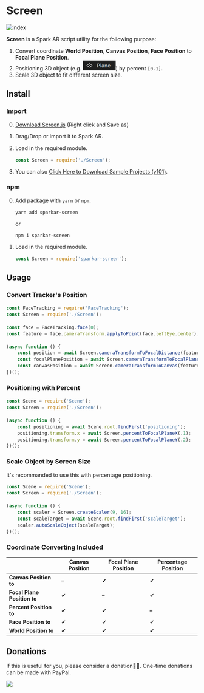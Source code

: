 # Screen

![index](README.assets/index.gif)

**Screen** is a Spark AR script utility for the following purpose:

1. Convert coordinate **World Position**, **Canvas Position**, **Face Position** to **Focal Plane Position**.
2. Positioning 3D object (e.g. ![plane](README.assets/plane.png)) by percent `[0-1]`.
3. Scale 3D object to fit different screen size.



## Install

### Import

0. [Download Screen.js](https://github.com/pofulu/sparkar-screen/raw/master/Screen.js) (Right click and Save as)

1. Drag/Drop or import it to Spark AR.

2. Load in the required module.

    ```javascript
    const Screen = require('./Screen');
    ```

3. You can also [Click Here to Download Sample Projects (v101)](https://raw.githubusercontent.com/pofulu/sparkar-screen/master/ScreenDemo.arprojpkg).

### npm

0. Add package with `yarn` or `npm`.

    ```shell
    yarn add sparkar-screen
    ```

    or

    ```shell
    npm i sparkar-screen
    ```

1. Load in the required module.

    ```javascript
    const Screen = require('sparkar-screen');
    ```



## Usage 

### Convert Tracker's Position

```js
const FaceTracking = require('FaceTracking');
const Screen = require('./Screen');

const face = FaceTracking.face(0);
const feature = face.cameraTransform.applyToPoint(face.leftEye.center);

(async function () {
    const position = await Screen.cameraTransformToFocalDistance(feature);
    const focalPlanePosition = await Screen.cameraTransformToFocalPlane(feature);
    const canvasPosition = await Screen.cameraTransformToCanvas(feature);
})();
```



### Positioning with Percent

```javascript
const Scene = require('Scene');
const Screen = require('./Screen');

(async function () {
    const positioning = await Scene.root.findFirst('positioning');
    positioning.transform.x = await Screen.percentToFocalPlaneX(.1);
    positioning.transform.y = await Screen.percentToFocalPlaneY(.2);
})();
```



### Scale Object by Screen Size

It's recommanded to use this with percentage positioning.

```js
const Scene = require('Scene');
const Screen = require('./Screen');

(async function () {
    const scaler = Screen.createScaler(9, 16);
    const scaleTarget = await Scene.root.findFirst('scaleTarget');
    scaler.autoScaleObject(scaleTarget);
})();
```



### Coordinate Converting Included

|                             | Canvas Position | Focal Plane Position | Percentage Position |
| --------------------------- | --------------- | -------------------- | ------------------- |
| **Canvas Position to**      | **–**           | ✔                    | ✔                   |
| **Focal Plane Position to** | ✔               | **–**                | ✔                   |
| **Percent Position to**     | ✔               | ✔                    | **–**               |
| **Face Position to**        | ✔               | ✔                    | ✔                   |
| **World Position to**       | ✔               | ✔                    | ✔                   |





## Donations

If this is useful for you, please consider a donation🙏🏼. One-time donations can be made with PayPal.

[![](https://www.paypalobjects.com/en_US/i/btn/btn_donateCC_LG.gif)](https://www.paypal.com/cgi-bin/webscr?cmd=_s-xclick&hosted_button_id=HW99ESSALJZ36)

